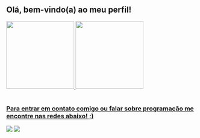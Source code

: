 ## Olá, bem-vindo(a) ao meu perfil! 
 <div>
   <a href="https://github.com/ma-sayuri">
   <img height="180em" src="https://github-readme-stats.vercel.app/api?username=ma-sayuri&show_icons=true&theme=tokyonight&include_all_commits=true&count_private=true"/>
   <img height="180em" src="https://github-readme-stats.vercel.app/api/top-langs/?username=ma-sayuri&layout=compact&langs_count=6&theme=tokyonight"/>
</div>
 
<br>
 
### Para entrar em contato comigo ou falar sobre programação me encontre nas redes abaixo! ;)
 
<div> 
 <a href="" target="_blank"><img src="https://img.shields.io/badge/Discord-7289DA?style=for-the-badge&logo=discord&logoColor=white" target="_blank"></a> 
 <a href="https://www.linkedin.com/in/maria-fernanda-sayuri-43955a2b1" target="_blank"><img src="https://img.shields.io/badge/-LinkedIn-%230077B5?style=for-the-badge&logo=linkedin&logoColor=white" target="_blank"></a>
</div>
